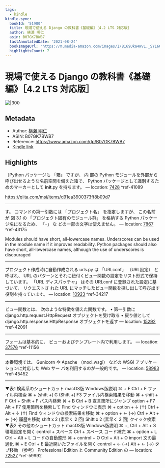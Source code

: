 ```yaml
---
tags:
  - kindle
kindle-sync:
  bookId: '51980'
  title: 現場で使える Django の教科書《基礎編》［4.2 LTS 対応版］
  author: 横瀬 明仁
  asin: B07GK7BWB7
  lastAnnotatedDate: '2021-08-24'
  bookImageUrl: 'https://m.media-amazon.com/images/I/8169Uka4WvL._SY160.jpg'
  highlightsCount: 7
---
```


# 現場で使える Django の教科書《基礎編》［4.2 LTS 対応版］
![|300](https://m.media-amazon.com/images/I/8169Uka4WvL.jpg)
## Metadata
* Author: [横瀬 明仁](https://www.amazon.comundefined)
* ASIN: B07GK7BWB7
* Reference: https://www.amazon.com/dp/B07GK7BWB7
* [Kindle link](kindle://book?action=open&asin=B07GK7BWB7)

## Highlights
（Python パッケージも 「箱」 ですが、 内 部の Python モジュールを外部から呼び出せるような名前空間を備えた箱で、 Python パッケージとして識別するためのマーカーとして __init__.py を持ちます。 — location: [7428](kindle://book?action=open&asin=B07GK7BWB7&location=7428) ^ref-41089

https://qiita.com/msi/items/d91ea3900373ff8b09d7

---
す。 コマンドの第⼀引数には 「プロジェクト名」 を指定しますが、 この名前が 図 3.1 の 「プロジェクト固有のモジュール群」 を格納する Python パッケージ名になるため、 「-」 な どの⼀部の⽂字は使えません。 — location: [7867](kindle://book?action=open&asin=B07GK7BWB7&location=7867) ^ref-43175

Modules should have short, all-lowercase names. Underscores can be used in the module name if it improves readability. Python packages should also have short, all-lowercase names, although the use of underscores is discouraged

---
プロジェクト作成時に⾃動作成される urls.py は 「URLconf」 （URL設定） と呼ばれ、 URL のパターンとそれに紐付くビュー関数の設定をリスト形式で保持しています。 「URL ディスパッチャ」 はその URLconf に登録された設定に基づいて、 リクエストさ れた URL にマッチしたビュー関数を探し出して呼び出す役割を持っています。 — location: [10923](kindle://book?action=open&asin=B07GK7BWB7&location=10923) ^ref-34217

---
ビュー関数とは、 次のような特徴を備えた関数です。 • 第⼀引数に django.http.request.HttpRequest オブジェクトを受け取る • 戻り値として django.http.response.HttpResponse オブジェクトを返す — location: [15292](kindle://book?action=open&asin=B07GK7BWB7&location=15292) ^ref-42091

---
フォームは基本的に、 ビューおよびテンプレート内で利⽤します。 — location: [37576](kindle://book?action=open&asin=B07GK7BWB7&location=37576) ^ref-11156

---
本番環境では、 Gunicorn や Apache （mod_wsgi） などの WSGI アプリケーションに対応した Web サー バを利⽤するのが⼀般的です。 — location: [58983](kindle://book?action=open&asin=B07GK7BWB7&location=58983) ^ref-45452

---
▼表1 検索系のショートカット macOS版 Windows版説明 ⌘ + F Ctrl + F ファイル内検索 ⌘ + (shift +) G (Shift +) F3 ファイル内検索結果を移動 ⌘ + shift + F Ctrl + Shift + F パス内検索 ⌘ + B Ctrl + B 宣⾔箇所にジャンプ option + F7 Alt + F7 使⽤箇所を検索して Find ウィンドウに表⽰ ⌘ + option + ↓ (↑) Ctrl + Alt + ↓ (↑) Find ウィンドウの検索結果を移動 ⌘ + option + ← (→) Ctrl + Alt + ← (→) 履歴を移動 shift x 2 (素早く 2 回) Shift x 2 (素早く 2 回) クイック検索 ▼表2 その他のショートカット macOS版 Windows版説明 ⌘ +, Ctrl + Alt + S 環境設定を開く control + スペース Ctrl + スペース コード補完 ⌘ + option + L Ctrl + Alt + L コードの⾃動整形 ⌘ + control + O Ctrl + Alt + O import ⽂の最適化 ⌘ + E Ctrl + E 最近開いたファイルを開く control + ← (→) Alt + ← (→) タブ移動 （参考） Professional Edition と Community Edition の — location: [72527](kindle://book?action=open&asin=B07GK7BWB7&location=72527) ^ref-59992

---
